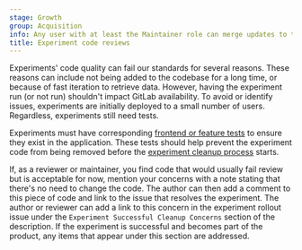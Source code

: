 ```yaml
---
stage: Growth
group: Acquisition
info: Any user with at least the Maintainer role can merge updates to this content. For details, see https://docs.gitlab.com/development/development_processes/#development-guidelines-review.
title: Experiment code reviews
---
```


Experiments' code quality can fail our standards for several reasons. These
reasons can include not being added to the codebase for a long time, or because
of fast iteration to retrieve data. However, having the experiment run (or not
run) shouldn't impact GitLab availability. To avoid or identify issues,
experiments are initially deployed to a small number of users. Regardless,
experiments still need tests.

Experiments must have corresponding [frontend or feature tests](../testing_guide/_index.md) to ensure they
exist in the application. These tests should help prevent the experiment code from
being removed before the [experiment cleanup process](https://handbook.gitlab.com/handbook/marketing/growth/engineering/experimentation/#experiment-cleanup-issue) starts.

If, as a reviewer or maintainer, you find code that would usually fail review
but is acceptable for now, mention your concerns with a note stating that there's no
need to change the code. The author can then add a comment to this piece of code
and link to the issue that resolves the experiment. The author or reviewer can add a link to this concern in the
experiment rollout issue under the `Experiment Successful Cleanup Concerns` section of the description.
If the experiment is successful and becomes part of the product, any items that appear under this section are addressed.
